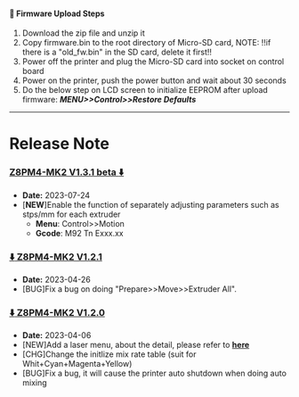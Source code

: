 #### :green_book: Firmware Upload Steps
1. Download the zip file and unzip it
2. Copy firmware.bin to the root directory of Micro-SD card, 
NOTE: !!if there is a "old_fw.bin" in the SD card, delete it first!!
3. Power off the printer and plug the Micro-SD card into socket on control board
4. Power on the printer, push the power button and wait about 30 seconds
5. Do the below step on LCD screen to initialize EEPROM after upload firmware:  ***MENU>>Control>>Restore Defaults***

----
# Release Note
### [Z8PM4-MK2 V1.3.1 beta :arrow_down: ](./Z8PM4MK2_V1_3_1.zip)
- **Date:** 2023-07-24
- [**NEW**]Enable the function of separately adjusting parameters such as stps/mm for each extruder    
  - **Menu**: Control>>Motion    
  - **Gcode**: M92 Tn Exxx.xx 

### [:arrow_down: Z8PM4-MK2 V1.2.1](./Z8PM4MK2_V1_2_1.zip)
- **Date:** 2023-04-26
- [BUG]Fix a bug on doing "Prepare>>Move>>Extruder All".

### [:arrow_down: Z8PM4-MK2 V1.2.0](./Z8PM4MK2_V1_2_0.zip)
- **Date:** 2023-04-06
- [NEW]Add a laser menu, about the detail, please refer to [**here**](https://github.com/ZONESTAR3D/Upgrade-kit-guide/tree/main/Laser_Engraving#two-turn-on-the-laser-engine-feature)
- [CHG]Change the initlize mix rate table (suit for Whit+Cyan+Magenta+Yellow)
- [BUG]Fix a bug, it will cause the printer auto shutdown when doing auto mixing
